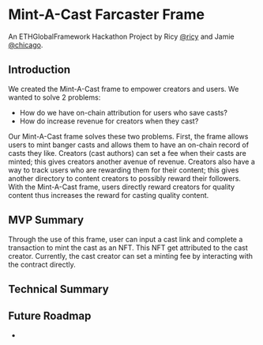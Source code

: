 # Mint-A-Cast Farcaster Frame
An ETHGlobalFramework Hackathon Project by Ricy [@ricy](https://warpcast.com/ricy) and Jamie [@chicago](https://warpcast.com/chicago).

## Introduction
We created the Mint-A-Cast frame to empower creators and users. We wanted to solve 2 problems: 
- How do we have on-chain attribution for users who save casts?
- How do increase revenue for creators when they cast?

Our Mint-A-Cast frame solves these two problems. First, the frame allows users to mint banger casts and allows them to have an on-chain record of casts they like. Creators (cast authors) can set a fee when their casts are minted; this gives creators another avenue of revenue. Creators also have a way to track users who are rewarding them for their content; this gives another directory to content creators to possibly reward their followers. With the Mint-A-Cast frame, users directly reward creators for quality content thus increases the reward for casting quality content.

## MVP Summary
Through the use of this frame, user can input a cast link and complete a transaction to mint the cast as an NFT. This NFT get attributed to the cast creator. Currently, the cast creator can set a minting fee by interacting with the contract directly. 

## Technical Summary

## Future Roadmap
- 
